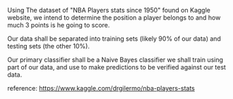 Using The dataset of "NBA Players stats since 1950" found on Kaggle website, we intend to determine 
the position a player belongs to and how much 3 points is he going to score.

Our data shall be separated into training sets (likely 90% of our data) and testing sets (the
other 10%). 

Our primary classifier shall be a Naive Bayes classifier we shall train using part of our data, 
and use to make predictions to be verified against our test data.

reference: https://www.kaggle.com/drgilermo/nba-players-stats
